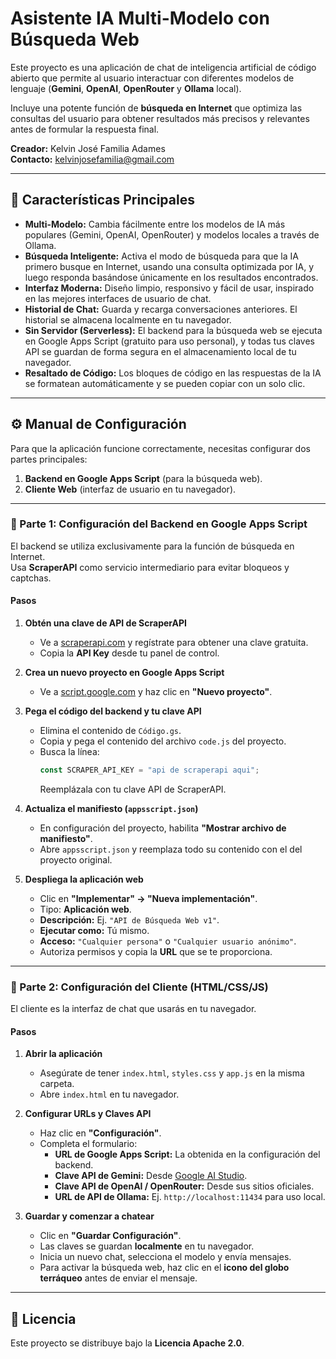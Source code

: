 # Asistente IA Multi-Modelo con Búsqueda Web

Este proyecto es una aplicación de chat de inteligencia artificial de código abierto que permite al usuario interactuar con diferentes modelos de lenguaje (**Gemini**, **OpenAI**, **OpenRouter** y **Ollama** local).  

Incluye una potente función de **búsqueda en Internet** que optimiza las consultas del usuario para obtener resultados más precisos y relevantes antes de formular la respuesta final.

**Creador:** Kelvin José Familia Adames  
**Contacto:** kelvinjosefamilia@gmail.com

---

## 📌 Características Principales

- **Multi-Modelo:** Cambia fácilmente entre los modelos de IA más populares (Gemini, OpenAI, OpenRouter) y modelos locales a través de Ollama.
- **Búsqueda Inteligente:** Activa el modo de búsqueda para que la IA primero busque en Internet, usando una consulta optimizada por IA, y luego responda basándose únicamente en los resultados encontrados.
- **Interfaz Moderna:** Diseño limpio, responsivo y fácil de usar, inspirado en las mejores interfaces de usuario de chat.
- **Historial de Chat:** Guarda y recarga conversaciones anteriores. El historial se almacena localmente en tu navegador.
- **Sin Servidor (Serverless):** El backend para la búsqueda web se ejecuta en Google Apps Script (gratuito para uso personal), y todas tus claves API se guardan de forma segura en el almacenamiento local de tu navegador.
- **Resaltado de Código:** Los bloques de código en las respuestas de la IA se formatean automáticamente y se pueden copiar con un solo clic.

---

## ⚙️ Manual de Configuración

Para que la aplicación funcione correctamente, necesitas configurar dos partes principales:

1. **Backend en Google Apps Script** (para la búsqueda web).  
2. **Cliente Web** (interfaz de usuario en tu navegador).

---

### 🔹 Parte 1: Configuración del Backend en Google Apps Script

El backend se utiliza exclusivamente para la función de búsqueda en Internet.  
Usa **ScraperAPI** como servicio intermediario para evitar bloqueos y captchas.

#### Pasos

1. **Obtén una clave de API de ScraperAPI**
   - Ve a [scraperapi.com](https://www.scraperapi.com) y regístrate para obtener una clave gratuita.
   - Copia la **API Key** desde tu panel de control.

2. **Crea un nuevo proyecto en Google Apps Script**
   - Ve a [script.google.com](https://script.google.com) y haz clic en **"Nuevo proyecto"**.

3. **Pega el código del backend y tu clave API**
   - Elimina el contenido de `Código.gs`.
   - Copia y pega el contenido del archivo `code.js` del proyecto.
   - Busca la línea:
     ```javascript
     const SCRAPER_API_KEY = "api de scraperapi aqui";
     ```
     Reemplázala con tu clave API de ScraperAPI.

4. **Actualiza el manifiesto (`appsscript.json`)**
   - En configuración del proyecto, habilita **"Mostrar archivo de manifiesto"**.
   - Abre `appsscript.json` y reemplaza todo su contenido con el del proyecto original.

5. **Despliega la aplicación web**
   - Clic en **"Implementar" → "Nueva implementación"**.
   - Tipo: **Aplicación web**.
   - **Descripción:** Ej. `"API de Búsqueda Web v1"`.
   - **Ejecutar como:** Tú mismo.
   - **Acceso:** `"Cualquier persona"` o `"Cualquier usuario anónimo"`.
   - Autoriza permisos y copia la **URL** que se te proporciona.

---

### 🔹 Parte 2: Configuración del Cliente (HTML/CSS/JS)

El cliente es la interfaz de chat que usarás en tu navegador.

#### Pasos

1. **Abrir la aplicación**
   - Asegúrate de tener `index.html`, `styles.css` y `app.js` en la misma carpeta.
   - Abre `index.html` en tu navegador.

2. **Configurar URLs y Claves API**
   - Haz clic en **"Configuración"**.
   - Completa el formulario:
     - **URL de Google Apps Script:** La obtenida en la configuración del backend.
     - **Clave API de Gemini:** Desde [Google AI Studio](https://aistudio.google.com).
     - **Clave API de OpenAI / OpenRouter:** Desde sus sitios oficiales.
     - **URL de API de Ollama:** Ej. `http://localhost:11434` para uso local.

3. **Guardar y comenzar a chatear**
   - Clic en **"Guardar Configuración"**.
   - Las claves se guardan **localmente** en tu navegador.
   - Inicia un nuevo chat, selecciona el modelo y envía mensajes.
   - Para activar la búsqueda web, haz clic en el **icono del globo terráqueo** antes de enviar el mensaje.

---

## 📄 Licencia

Este proyecto se distribuye bajo la **Licencia Apache 2.0**.

